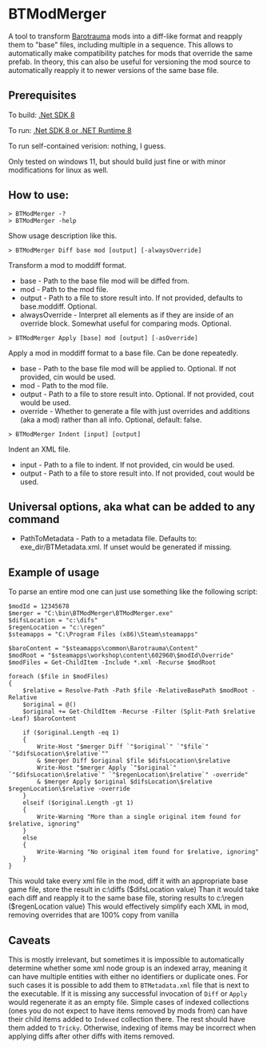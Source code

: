 # BTModMerger

A tool to transform [Barotrauma](https://barotraumagame.com) mods into a diff-like format and reapply them to "base" files, including multiple in a sequence. This allows to automatically make compatibility patches for mods that override the same prefab. In theory, this can also be useful for versioning the mod source to automatically reapply it to newer versions of the same base file.

## Prerequisites

To build: [.Net SDK 8](https://dotnet.microsoft.com/en-us/download/dotnet/8.0)

To run: [.Net SDK 8 or .NET Runtime 8](https://dotnet.microsoft.com/en-us/download/dotnet/8.0)

To run self-contained verision: nothing, I guess.

Only tested on windows 11, but should build just fine or with minor modifications for linux as well.

## How to use:

```
> BTModMerger -?
> BTModMerger -help
```

Show usage description like this.

```
> BTModMerger Diff base mod [output] [-alwaysOverride]
```

Transform a mod to moddiff format.

* base           - Path to the base file mod will be diffed from.
* mod            - Path to the mod file.
* output         - Path to a file to store result into. If not provided, defaults to base.moddiff. Optional.
* alwaysOverride - Interpret all elements as if they are inside of an override block. Somewhat useful for comparing mods. Optional.

```
> BTModMerger Apply [base] mod [output] [-asOverride]
```

Apply a mod in moddiff format to a base file. Can be done repeatedly.

* base      - Path to the base file mod will be applied to. Optional. If not provided, cin would be used.
* mod       - Path to the mod file.
* output    - Path to a file to store result into. Optional. If not provided, cout would be used.
* override  - Whether to generate a file with just overrides and additions (aka a mod) rather than all info. Optional, default: false.

```
> BTModMerger Indent [input] [output]
```

Indent an XML file.

* input    - Path to a file to indent. If not provided, cin would be used.
* output   - Path to a file to store result into. If not provided, cout would be used.

## Universal options, aka what can be added to any command

* PathToMetadata - Path to a metadata file. Defaults to: exe_dir/BTMetadata.xml. If unset would be generated if missing.

## Example of usage

To parse an entire mod one can just use something like the following script:

```pwsh
$modId = 12345678
$merger = "C:\bin\BTModMerger\BTModMerger.exe"
$difsLocation = "c:\difs"
$regenLocation = "c:\regen"
$steamapps = "C:\Program Files (x86)\Steam\steamapps"

$baroContent = "$steamapps\common\Barotrauma\Content"
$modRoot = "$steamapps\workshop\content\602960\$modId\Override"
$modFiles = Get-ChildItem -Include *.xml -Recurse $modRoot

foreach ($file in $modFiles)
{
    $relative = Resolve-Path -Path $file -RelativeBasePath $modRoot -Relative
    $original = @()
    $original += Get-ChildItem -Recurse -Filter (Split-Path $relative -Leaf) $baroContent

    if ($original.Length -eq 1)
    {
        Write-Host "$merger Diff `"$original`" `"$file`" `"$difsLocation\$relative`""
        & $merger Diff $original $file $difsLocation\$relative
        Write-Host "$merger Apply `"$original`" `"$difsLocation\$relative`" `"$regenLocation\$relative`" -override"
        & $merger Apply $original $difsLocation\$relative $regenLocation\$relative -override
    }
    elseif ($original.Length -gt 1)
    {
        Write-Warning "More than a single original item found for $relative, ignoring"
    }
    else
    {
        Write-Warning "No original item found for $relative, ignoring"
    }
}
```

This would take every xml file in the mod, diff it with an appropriate base game file, store the result in c:\diffs ($difsLocation value)
Than it would take each diff and reapply it to the same base file, storing results to c:\regen ($regenLocation value)
This would effectively simplify each XML in mod, removing overrides that are 100% copy from vanilla

## Caveats

This is mostly irrelevant, but sometimes it is impossible to automatically determine whether some xml node group is an indexed array, meaning it can have multiple entities with either no identifiers or duplicate ones. For such cases it is possible to add them to `BTMetadata.xml` file that is next to the executable. If it is missing any successful invocation of `Diff` or `Apply` would regenerate it as an empty file. Simple cases of indexed collections (ones you do not expect to have items removed by mods from) can have their child items added to `Indexed` collection there. The rest should have them added to `Tricky`. Otherwise, indexing of items may be incorrect when applying diffs after other diffs with items removed.
